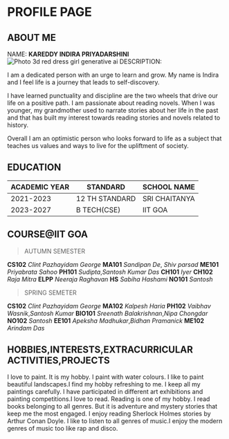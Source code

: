 
# PROFILE PAGE

## ABOUT ME
NAME:  **KAREDDY INDIRA PRIYADARSHINI**
![Photo 3d red dress girl generative ai](https://img.freepik.com/premium-photo/3d-red-dress-girl-generative-ai_384720-2589.jpg)
DESCRIPTION:

I am a dedicated person with an urge to learn and grow. My name is Indira and I feel life is a journey that leads to self-discovery.

I have learned punctuality and discipline are the two wheels that drive our life on a positive path. I am passionate about reading novels. When I was younger, my grandmother used to narrate stories about her life in the past and that has built my interest towards reading stories and novels related to history.

Overall I am an optimistic person who looks forward to life as a subject that teaches us values and ways to live for the upliftment of society.

## EDUCATION
| ACADEMIC YEAR             |STANDARD                      |SCHOOL NAME                        |
|----------------|-------------------------------|-----------------------------|
|2021-2023|12 TH STANDARD            |SRI CHAITANYA            |
|2023-2027       |B TECH(CSE)            |IIT GOA           |

## COURSE@IIT GOA
>AUTUMN SEMESTER

**CS102**	  *Clint Pazhayidam George*
**MA101**     *Sandipan De*, *Shiv parsad*
**ME101** *Priyabrata Sahoo*
**PH101** *Sudipta*,*Santosh Kumar Das*
**CH101** *Iyer*
**CH102** *Raja Mitra*
**ELPP** *Neeraja Raghavan*
**HS** *Sabiha Hashami*
**NO101** *Santosh*

>SPRING SEMETER

**CS102** *Clint Pazhayidam George*
**MA102** *Kalpesh Haria*
**PH102** *Vaibhav Wasnik*,*Santosh Kumar*
**BIO101** *Sreenath Balakrishnan*,*Nipa Chongdar*
**NO102** *Santosh*
**EE101** *Apeksha Madhukar*,*Bidhan Pramanick* 
**ME102** *Arindam Das*

## HOBBIES,INTERESTS,EXTRACURRICULAR ACTIVITIES,PROJECTS
I love to paint. It is my hobby. I paint with water colours. I like to paint beautiful landscapes.I find my hobby refreshing to me. I keep all my paintings carefully. I have participated in different art exhibitions and painting competitions.I love to read. Reading is one of my hobby. I read books belonging to all genres. But it is adventure and mystery stories that keep me the most engaged. I enjoy reading Sherlock Holmes stories by Arthur Conan Doyle.
I like to listen to all genres of music.I enjoy the modern genres of music too like rap and disco.

